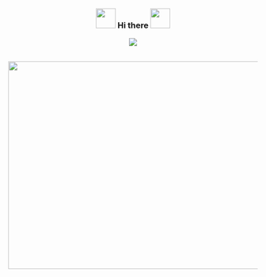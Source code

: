 <div align="center">
<h3><img src="https://media.giphy.com/media/WUlplcMpOCEmTGBtBW/giphy.gif" width="40"> Hi there <img src="https://media.giphy.com/media/WUlplcMpOCEmTGBtBW/giphy.gif" width="40"></h3>
</div>

<div  align="center">
<a href="https://github.com/tugbaca/github-readme-stats">
  <img align="center" src="https://github-readme-stats.vercel.app/api/top-langs/?username=cantugba&theme=merko&layout=compact&langs_count=10" />
</a>
</div>
<br>

<p align="center">
<img src="https://media.giphy.com/media/xUA7b4arnbo3THfzi0/giphy.gif" width="750" height="420"> 
</p>

